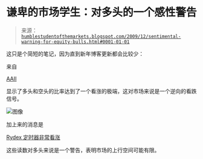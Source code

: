<!--yml

分类：未分类

日期：2024-05-18 00:41:03

-->

# 谦卑的市场学生：对多头的一个感性警告

> 来源：[`humblestudentofthemarkets.blogspot.com/2009/12/sentimental-warning-for-equity-bulls.html#0001-01-01`](https://humblestudentofthemarkets.blogspot.com/2009/12/sentimental-warning-for-equity-bulls.html#0001-01-01)

这只是个简短的笔记，因为直到新年博客更新都会比较少：

来自

[AAII](http://www.sentimentrader.com/subscriber/charts/WEEKLY/SURVEY_AAII_BULLRATIO.htm)

显示了多头和空头的比率达到了一个看涨的极端，这对市场来说是一个逆向的看跌信号。

![图像](https://blogger.googleusercontent.com/img/b/R29vZ2xl/AVvXsEhQXP9L51bylHF4GMo5BtXn4_dcKeO-Fo8IFitIU8v7DA9PvpEM2U3Uin-nq_jEottkeJg8z1tyzGrrgVO6ELI0Rz93QUFGD_26k_a2QS5TMCH-KBrnPp-aP55MQocRRiEhJboFD024vHNo/s1600-h/AAII.JPG)

加上来的消息是

[Rydex 定时器非常看涨](http://thetechnicaltakedotcom.blogspot.com/2009/12/rydex-market-timers-this-is-amazing.html)

这些读数对多头来说是一个警告，表明市场的上行空间可能有限。
